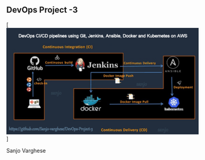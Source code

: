 ## DevOps Project -3

[![Image](https://github.com/Sanjo-varghese/DevOps-Project-3/blob/main/DevOps%20-diagram.jpg "DevOps Project - CI/CD with Jenkins Ansible Docker Kubernetes ")]


Sanjo Varghese 
